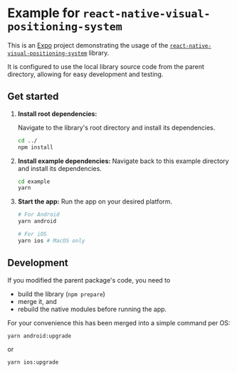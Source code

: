 # Example for `react-native-visual-positioning-system`

This is an [Expo](https://expo.dev) project demonstrating the usage of the
[`react-native-visual-positioning-system`](../) library.

It is configured to use the local library source code from the parent directory,
allowing for easy development and testing.

## Get started

1. **Install root dependencies:**

   Navigate to the library's root directory and install its dependencies.

   ```bash
   cd ../
   npm install
   ```

2. **Install example dependencies:** Navigate back to this example directory and
   install its dependencies.

   ```bash
   cd example
   yarn
   ```

3. **Start the app:** Run the app on your desired platform.

   ```bash
   # For Android
   yarn android

   # For iOS
   yarn ios # MacOS only
   ```

## Development

If you modified the parent package's code, you need to

- build the library (`npm prepare`)
- merge it, and
- rebuild the native modules before running the app.

For your convenience this has been merged into a simple command per OS:

```bash
yarn android:upgrade
```

or

```bash
yarn ios:upgrade
```
